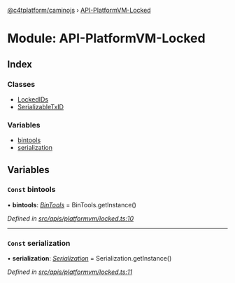 [@c4tplatform/caminojs](../api.md) › [API-PlatformVM-Locked](api_platformvm_locked.md)

# Module: API-PlatformVM-Locked

## Index

### Classes

* [LockedIDs](../classes/api_platformvm_locked.lockedids.md)
* [SerializableTxID](../classes/api_platformvm_locked.serializabletxid.md)

### Variables

* [bintools](api_platformvm_locked.md#const-bintools)
* [serialization](api_platformvm_locked.md#const-serialization)

## Variables

### `Const` bintools

• **bintools**: *[BinTools](../classes/utils_bintools.bintools.md)* = BinTools.getInstance()

*Defined in [src/apis/platformvm/locked.ts:10](https://github.com/chain4travel/caminojs/blob/8077d740/src/apis/platformvm/locked.ts#L10)*

___

### `Const` serialization

• **serialization**: *[Serialization](../classes/utils_serialization.serialization.md)* = Serialization.getInstance()

*Defined in [src/apis/platformvm/locked.ts:11](https://github.com/chain4travel/caminojs/blob/8077d740/src/apis/platformvm/locked.ts#L11)*
